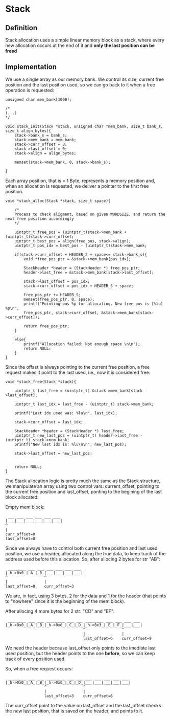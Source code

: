 # Stack

## Definition
Stack allocation uses a simple linear memory block as a stack, where every new allocation occurs at the end of it and **only the last position can be freed** 


## Implementation

We use a single array as our memory bank. We control its size, current free position and the last position used, so we can go back to it when a free operation is requested:

```
unsigned char mem_bank[1000];

/*
(...)
*/

void stack_init(Stack *stack, unsigned char *mem_bank, size_t bank_s, size_t align_bytes){
    stack->bank_s = bank_s;
    stack->mem_bank = mem_bank;
    stack->curr_offset = 0;
    stack->last_offset = 0;
    stack->align = align_bytes;

    memset(stack->mem_bank, 0, stack->bank_s);

}

```

Each array position, that is = 1 Byte,  represents a memory position and, when an allocation is requested, we deliver a pointer to the first free position.


```
void *stack_alloc(Stack *stack, size_t space){

    /*
    Process to check aligment, based on given WORDSIZE, and return the next free position accordingly 
    */

    uintptr_t free_pos = (uintptr_t)stack->mem_bank + (uintptr_t)stack->curr_offset;
    uintptr_t best_pos = align(free_pos, stack->align);
    uintptr_t pos_idx = best_pos - (uintptr_t)stack->mem_bank;

    if(stack->curr_offset + HEADER_S + space<= stack->bank_s){
        void *free_pos_ptr = &stack->mem_bank[pos_idx];

        StackHeader *header = (StackHeader *) free_pos_ptr;
        header->last_free = &stack->mem_bank[stack->last_offset];

        stack->last_offset = pos_idx;
        stack->curr_offset = pos_idx + HEADER_S + space;

        free_pos_ptr += HEADER_S;
        memset(free_pos_ptr, 0, space);
        printf("Pointing pos %p for allocating. New free pos is [%lu] %p\n", 
        free_pos_ptr, stack->curr_offset, &stack->mem_bank[stack->curr_offset]);

        return free_pos_ptr;
    }

    else{
        printf("Allocation failed: Not enough space \n\n");
        return NULL;
    }
}
```

Since the offset is always pointing to the current free position, a free request makes it point to the last used, i.e., now it is considered free:

```
void *stack_free(Stack *stack){

    uintptr_t last_free = (uintptr_t) &stack->mem_bank[stack->last_offset];

    uintptr_t last_idx = last_free - (uintptr_t) stack->mem_bank;

    printf("Last idx used was: %lu\n", last_idx);

    stack->curr_offset = last_idx;

    StackHeader *header = (StackHeader *) last_free;
    uintptr_t new_last_pos = (uintptr_t) header->last_free - (uintptr_t) stack->mem_bank;
    printf("New last idx is: %lu\n\n", new_last_pos);
    
    stack->last_offset = new_last_pos;


    return NULL;
}
```

The Stack allocation logic is pretty much the same as the Stack structure, we manipulate an array using two control vars: current_offset, pointing to the current free position and last_offset, ponting to the begining of the last block allocated: 

Empty mem block:
```
 ___ ___ ___ ___ ___ ___
|___|___|___|___|___|___|
^
| 
curr_offset=0
last_offset=0
```

Since we always have to control both current free position and last used position, we use a header, allocated along the true data, to keep track of the address used before this allocation. So, after allocing 2 bytes for str "AB":
```
 ________ ___ ___ ___ ___ ___ ___
|_h->0x0_|_A_|_B_|___|___|___|___|
^                ^
|                | 
last_offset=0    curr_offset=3    
```

We are, in fact, using 3 bytes, 2 for the data and 1 for the header (that points to "nowhere" since it is the beginning of the mem block).

After allocing 4 more bytes for 2 str: "CD" and "EF":

```
 ________ ___ ___ ________ ___ ___ ________ ___ ___ ___ ___
|_h->0x0_|_A_|_B_|_h->0x0_|_C_|_D_|_h->0x3_|_E_|_F_|___|___|
                                  ^                ^
                                  |                | 
                                  last_offset=6    curr_offset=9    
```

We need the header because last_offset only points to the imediate last used position, but the header points to the one **before**, so we can keep track of every position used.

So, when a free request occurs:

```
 ________ ___ ___ ________ ___ ___ ___ ___ ___ ___ ___
|_h->0x0_|_A_|_B_|_h->0x0_|_C_|_D_|___|___|___|___|___|
                 ^                ^
                 |                | 
                 last_offset=3    curr_offset=6    
```

The curr_offset point to the value on last_offset and the last_offset checks the new last position, that is saved on the header, and points to it.
